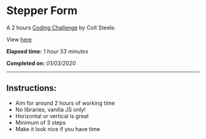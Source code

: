 # Stepper Form

A 2 hours [Coding Challenge](https://www.youtube.com/watch?v=qGwR_DSSnuQ) by Colt Steele.

View [here](https://denzeltl.github.io/stepper-form/)

**Elapsed time:** _1 hour 53 minutes_

**Completed on:** _01/03/2020_

---

## Instructions:

-   Aim for around 2 hours of working time
-   No libraries, vanilla JS only!
-   Horizontal or vertical is great
-   Minimum of 3 steps
-   Make it look nice if you have time
